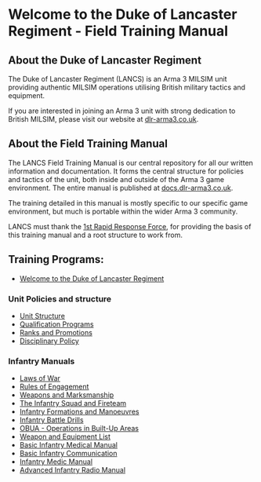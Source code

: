 # Welcome to the Duke of Lancaster Regiment - Field Training Manual
## About the Duke of Lancaster Regiment
The Duke of Lancaster Regiment (LANCS) is an Arma 3 MILSIM unit providing authentic MILSIM operations utilising British military tactics and equipment.

If you are interested in joining an Arma 3 unit with strong dedication to British MILSIM, please visit our website at [dlr-arma3.co.uk](http://www.dlr-arma3.co.uk).


## About the Field Training Manual
The LANCS Field Training Manual is our central repository for all our written information and documentation. It forms the central structure for policies and tactics of the unit, both inside and outside of the Arma 3 game environment. The entire manual is published at [docs.dlr-arma3.co.uk](http://docs.dlr-arma3.co.uk).

The training detailed in this manual is mostly specific to our specific game environment, but much is portable within the wider Arma 3 community.

LANCS must thank the [1st Rapid Response Force](https://documentation.1st-rrf.com/index.html), for providing the basis of this training manual and a root structure to work from.


## Training Programs:
- [Welcome to the Duke of Lancaster Regiment](/introduction/welcome.md)

### Unit Policies and structure
- [Unit Structure](/about_the_unit/structure.md)
- [Qualification Programs](/about_the_unit/qualifications.md)
- [Ranks and Promotions](/about_the_unit/rank.md)
- [Disciplinary Policy](/about_the_unit/disciplinary_policy.md)

### Infantry Manuals
- [Laws of War](/infantry/law_of_war.md)
- [Rules of Engagement](/infantry/roe.md)
- [Weapons and Marksmanship](/infantry/weapons_and_marksmanship.md)
- [The Infantry Squad and Fireteam](/infantry/the_squad_and_fireteam.md)
- [Infantry Formations and Manoeuvres](/infantry/formations.md)
- [Infantry Battle Drills](/infantry/battle_drills.md)
- [OBUA - Operations in Built-Up Areas](/infantry/obua.md)
- [Weapon and Equipment List](/infantry/equipment.md)
- [Basic Infantry Medical Manual](/infantry/basic_medical.md)
- [Basic Infantry Communication](/infantry/basic_communication.md)
- [Infantry Medic Manual](/infantry/advanced_medical.md)
- [Advanced Infantry Radio Manual]()
